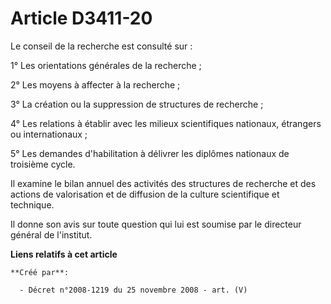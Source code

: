 # Article D3411-20

Le conseil de la recherche est consulté sur :

1° Les orientations générales de la recherche ;

2° Les moyens à affecter à la recherche ;

3° La création ou la suppression de structures de recherche ;

4° Les relations à établir avec les milieux scientifiques nationaux, étrangers ou internationaux ;

5° Les demandes d'habilitation à délivrer les diplômes nationaux de troisième cycle.

Il examine le bilan annuel des activités des structures de recherche et des actions de valorisation et de diffusion de la
culture scientifique et technique.

Il donne son avis sur toute question qui lui est soumise par le directeur général de l'institut.

**Liens relatifs à cet article**

	**Créé par**:

	  - Décret n°2008-1219 du 25 novembre 2008 - art. (V)
